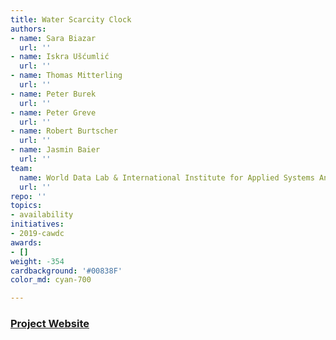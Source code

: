 ```yaml
---
title: Water Scarcity Clock
authors:
- name: Sara Biazar
  url: ''
- name: Iskra Ušćumlić
  url: ''
- name: Thomas Mitterling
  url: ''
- name: Peter Burek
  url: ''
- name: Peter Greve
  url: ''
- name: Robert Burtscher
  url: ''
- name: Jasmin Baier
  url: ''
team:
  name: World Data Lab & International Institute for Applied Systems Analysis
  url: ''
repo: ''
topics:
- availability
initiatives:
- 2019-cawdc
awards:
- []
weight: -354
cardbackground: '#00838F'
color_md: cyan-700

---
```


### [Project Website](https://www.worldwater.io/)

